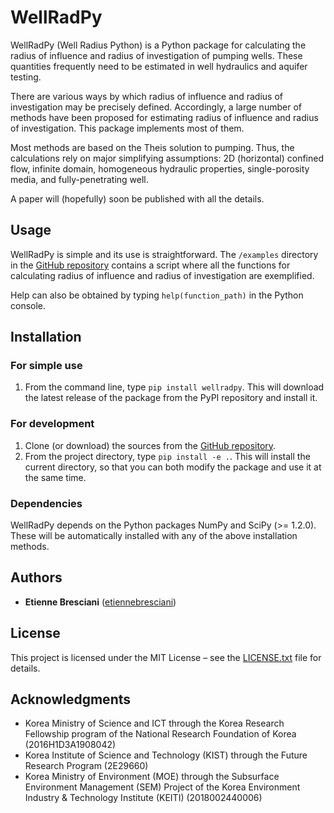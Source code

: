 # WellRadPy

WellRadPy (Well Radius Python) is a Python package for calculating the radius of influence and radius of investigation of pumping wells. These quantities frequently need to be estimated in well hydraulics and aquifer testing.

There are various ways by which radius of influence and radius of investigation may be precisely defined. Accordingly, a large number of methods have been proposed for estimating radius of influence and radius of investigation. This package implements most of them.

Most methods are based on the Theis solution to pumping. Thus, the calculations rely on major simplifying assumptions: 2D (horizontal) confined flow, infinite domain, homogeneous hydraulic properties, single-porosity media, and fully-penetrating well.

A paper will (hopefully) soon be published with all the details.

## Usage

WellRadPy is simple and its use is straightforward. The ``/examples`` directory in the [GitHub repository](https://github.com/etiennebresciani/wellradpy) contains a script where all the functions for calculating radius of influence and radius of investigation are exemplified.

Help can also be obtained by typing ``help(function_path)`` in the Python console.

## Installation

### For simple use

1. From the command line, type ``pip install wellradpy``. This will download the latest release of the package from the PyPI repository and install it.

### For development

1. Clone (or download) the sources from the [GitHub repository](https://github.com/etiennebresciani/wellradpy).
2. From the project directory, type ``pip install -e .``. This will install the current directory, so that you can both modify the package and use it at the same time.

### Dependencies

WellRadPy depends on the Python packages NumPy and SciPy (>= 1.2.0). These will be automatically installed with any of the above installation methods.

## Authors

* **Etienne Bresciani** ([etiennebresciani](https://github.com/etiennebresciani))

## License

This project is licensed under the MIT License &ndash; see the [LICENSE.txt](LICENSE.txt) file for details.

## Acknowledgments

* Korea Ministry of Science and ICT through the Korea Research Fellowship program of the National Research Foundation of Korea (2016H1D3A1908042)
* Korea Institute of Science and Technology (KIST) through the Future Research Program (2E29660)
* Korea Ministry of Environment (MOE) through the Subsurface Environment Management (SEM) Project of the Korea Environment Industry & Technology Institute (KEITI) (2018002440006)
